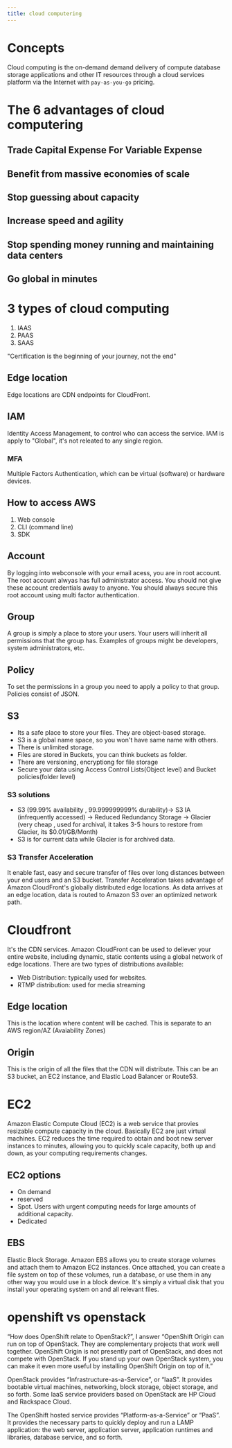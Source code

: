 ```yaml
---
title: cloud computering
---
```


# Concepts
Cloud computing is the on-demand demand delivery of compute database storage applications and other IT resources through a cloud services platform via the Internet with `pay-as-you-go` pricing.


# The 6 advantages of cloud computering

## Trade Capital Expense For Variable Expense
## Benefit from massive economies of scale
## Stop guessing about capacity
## Increase speed and agility
## Stop spending money running and maintaining data centers
## Go global in minutes

# 3 types of cloud computing
1. IAAS
2. PAAS
3. SAAS

"Certification is the beginning of your journey, not the end"

## Edge location
Edge locations are CDN endpoints for CloudFront.

## IAM
Identity Access Management, to control who can access the service. IAM is apply to "Global", it's not releated to any single region.

### MFA
Multiple Factors Authentication, which can be virtual (software) or hardware devices.

## How to access AWS
 1. Web console
 2. CLI (command line)
 3. SDK


## Account
By logging into webconsole with your email acess, you are in root account. The root account alwyas has full administrator access. You should not give these account credentials away to anyone. You should always secure this root account using multi factor authentication.

## Group
A group is simply a place to store your users. Your users will inherit all permissions that the group has. Examples of groups might be developers, system administrators, etc.

## Policy
To set the permissions in a group you need to apply a policy to that group. Policies consist of JSON.

## S3
- Its a safe place to store your files. They are object-based storage.
- S3 is a global name space, so you won't have same name with others.
- There is unlimited storage. 
- Files are stored in Buckets, you can think buckets as folder.
- There are versioning, encryptiong for file storage
- Secure your data using Access Control Lists(Object level) and Bucket policies(folder level)

### S3 solutions
- S3 (99.99% availability , 99.999999999% durability)-> S3 IA (infrequently accessed) -> Reduced Redundancy Storage -> Glacier (very cheap , used for archival, it takes 3-5 hours to restore from Glacier, its $0.01/GB/Month)
- S3 is for current data while Glacier is for archived data.

### S3 Transfer Acceleration
It enable fast, easy and secure transfer of files over long distances between your end users and an S3 bucket. Transfer Acceleration takes advantage of Amazon CloudFront's globally distributed edge locations. As data arrives at an edge location, data is routed to Amazon S3 over an optimized network path.

# Cloudfront
It's the CDN services. Amazon CloudFront can be used to deliever your entire website, including dynamic, static contents using a global network of edge locations. There are two types of distributions available: 
- Web Distribution: typically used for websites.
- RTMP distribution: used for media streaming

## Edge location
This is the location where content will be cached. This is separate to an AWS region/AZ (Avaiability Zones)

## Origin
This is the origin of all the files that the CDN will distribute. This can be an S3 bucket, an EC2 instance, and Elastic Load Balancer or Route53.

# EC2
Amazon Elastic Compute Cloud (EC2) is a web service that provies resizable compute capacity in the cloud. Basically EC2 are just virtual machines. EC2 reduces the time required to obtain and boot new server instances to minutes, allowing you to quickly scale capacity, both up and down, as your computing requirements changes.

## EC2 options
- On demand
- reserved
- Spot. Users with urgent computing needs for large amounts of additional capacity.
- Dedicated

## EBS
Elastic Block Storage. Amazon EBS allows you to create storage volumes and attach them to Amazon EC2 instances. Once attached, you can create a file system on top of these volumes, run a database, or use them in any other way you would use in a block device. It's simply a virtual disk that you install your operating system on and all relevant files.

# openshift vs openstack
“How does OpenShift relate to OpenStack?”, I answer “OpenShift Origin can run on top of OpenStack. They are complementary projects that work well together. OpenShift Origin is not presently part of OpenStack, and does not compete with OpenStack. If you stand up your own OpenStack system, you can make it even more useful by installing OpenShift Origin on top of it.”


OpenStack provides “Infrastructure-as-a-Service”, or “IaaS”. It provides bootable virtual machines, networking, block storage, object storage, and so forth. Some IaaS service providers based on OpenStack are HP Cloud and Rackspace Cloud. 

The OpenShift hosted service provides “Platform-as-a-Service” or “PaaS”. It provides the necessary parts to quickly deploy and run a LAMP application: the web server, application server, application runtimes and libraries, database service, and so forth.


